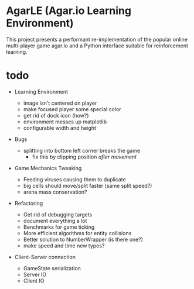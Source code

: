 # AgarLE (Agar.io Learning Environment)

This project presents a performant re-implementation of the popular online multi-player
game agar.io and a Python interface suitable for reinforcement learning.


# todo
- Learning Environment
  - image isn't centered on player
  - make focused player some special color
  - get rid of dock icon (how?)
  - environment messes up matplotlib
  - configurable width and height
- Bugs
  - splitting into bottom left corner breaks the game
    - fix this by clipping position *after movement*
- Game Mechanics Tweaking
  - Feeding viruses causing them to duplicate
  - big cells should move/split faster (same split speed?)
  - arena mass conservation?
- Refactoring
  - Get rid of debugging targets
  - document everything a lot
  - Benchmarks for game ticking
  - More efficient algorithms for entity collisions
  - Better solution to NumberWrapper (is there one?)
  - make speed and time new types?

- Client-Server connection
  - GameState serialization
  - Server IO
  - Client IO

